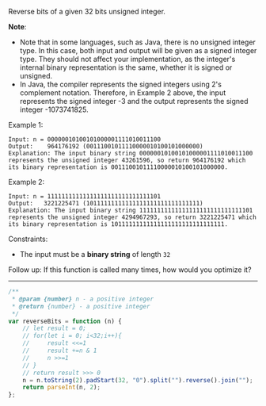Reverse bits of a given 32 bits unsigned integer.

**Note**:

-   Note that in some languages, such as Java, there is no unsigned integer type. In this case, both input and output will be given as a signed integer type. They should not affect your implementation, as the integer's internal binary representation is the same, whether it is signed or unsigned.
-   In Java, the compiler represents the signed integers using 2's complement notation. Therefore, in Example 2 above, the input represents the signed integer -3 and the output represents the signed integer -1073741825.

Example 1:

```
Input: n = 00000010100101000001111010011100
Output:    964176192 (00111001011110000010100101000000)
Explanation: The input binary string 00000010100101000001111010011100 represents the unsigned integer 43261596, so return 964176192 which its binary representation is 00111001011110000010100101000000.
```

Example 2:

```
Input: n = 11111111111111111111111111111101
Output:   3221225471 (10111111111111111111111111111111)
Explanation: The input binary string 11111111111111111111111111111101 represents the unsigned integer 4294967293, so return 3221225471 which its binary representation is 10111111111111111111111111111111.
```

Constraints:

-   The input must be a **binary string** of length `32`

Follow up: If this function is called many times, how would you optimize it?

---

```js
/**
 * @param {number} n - a positive integer
 * @return {number} - a positive integer
 */
var reverseBits = function (n) {
    // let result = 0;
    // for(let i = 0; i<32;i++){
    //     result <<=1
    //     result +=n & 1
    //     n >>=1
    // }
    // return result >>> 0
    n = n.toString(2).padStart(32, "0").split("").reverse().join("");
    return parseInt(n, 2);
};
```
